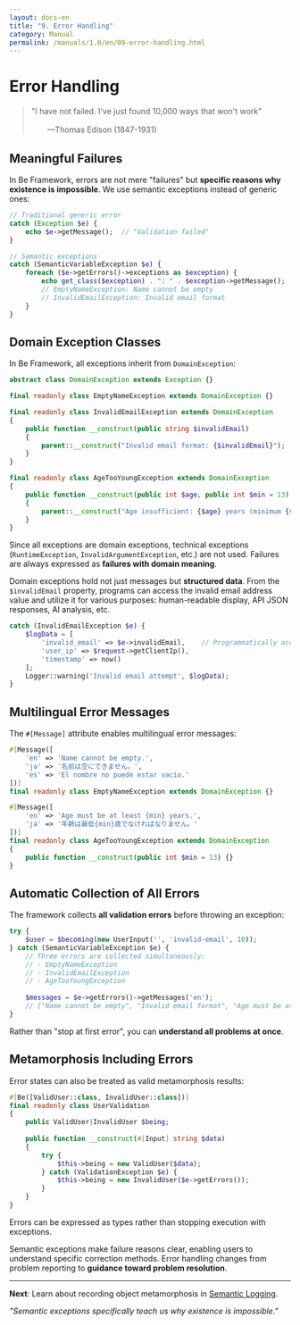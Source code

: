 ```yaml
---
layout: docs-en
title: "9. Error Handling"
category: Manual
permalink: /manuals/1.0/en/09-error-handling.html
---
```


# Error Handling

> "I have not failed. I've just found 10,000 ways that won't work"
>
> 　　—Thomas Edison (1847-1931)

## Meaningful Failures

In Be Framework, errors are not mere "failures" but **specific reasons why existence is impossible**. We use semantic exceptions instead of generic ones:

```php
// Traditional generic error
catch (Exception $e) {
    echo $e->getMessage();  // "Validation failed"
}

// Semantic exceptions
catch (SemanticVariableException $e) {
    foreach ($e->getErrors()->exceptions as $exception) {
        echo get_class($exception) . ": " . $exception->getMessage();
        // EmptyNameException: Name cannot be empty
        // InvalidEmailException: Invalid email format
    }
}
```

## Domain Exception Classes

In Be Framework, all exceptions inherit from `DomainException`:

```php
abstract class DomainException extends Exception {}

final readonly class EmptyNameException extends DomainException {}

final readonly class InvalidEmailException extends DomainException
{
    public function __construct(public string $invalidEmail)
    {
        parent::__construct("Invalid email format: {$invalidEmail}");
    }
}

final readonly class AgeTooYoungException extends DomainException
{
    public function __construct(public int $age, public int $min = 13)
    {
        parent::__construct("Age insufficient: {$age} years (minimum {$min} years)");
    }
}
```

Since all exceptions are domain exceptions, technical exceptions (`RuntimeException`, `InvalidArgumentException`, etc.) are not used. Failures are always expressed as **failures with domain meaning**.

Domain exceptions hold not just messages but **structured data**. From the `$invalidEmail` property, programs can access the invalid email address value and utilize it for various purposes: human-readable display, API JSON responses, AI analysis, etc.

```php
catch (InvalidEmailException $e) {
    $logData = [
        'invalid_email' => $e->invalidEmail,    // Programmatically accessible
        'user_ip' => $request->getClientIp(),
        'timestamp' => now()
    ];
    Logger::warning('Invalid email attempt', $logData);
}
```

## Multilingual Error Messages

The `#[Message]` attribute enables multilingual error messages:

```php
#[Message([
    'en' => 'Name cannot be empty.',
    'ja' => '名前は空にできません。',
    'es' => 'El nombre no puede estar vacío.'
])]
final readonly class EmptyNameException extends DomainException {}

#[Message([
    'en' => 'Age must be at least {min} years.',
    'ja' => '年齢は最低{min}歳でなければなりません。'
])]
final readonly class AgeTooYoungException extends DomainException
{
    public function __construct(public int $min = 13) {}
}
```

## Automatic Collection of All Errors

The framework collects **all validation errors** before throwing an exception:

```php
try {
    $user = $becoming(new UserInput('', 'invalid-email', 10));
} catch (SemanticVariableException $e) {
    // Three errors are collected simultaneously:
    // - EmptyNameException
    // - InvalidEmailException  
    // - AgeTooYoungException
    
    $messages = $e->getErrors()->getMessages('en');
    // ["Name cannot be empty", "Invalid email format", "Age must be at least 13"]
}
```

Rather than "stop at first error", you can **understand all problems at once**.

## Metamorphosis Including Errors

Error states can also be treated as valid metamorphosis results:

```php
#[Be([ValidUser::class, InvalidUser::class])]
final readonly class UserValidation
{
    public ValidUser|InvalidUser $being;
    
    public function __construct(#[Input] string $data)
    {
        try {
            $this->being = new ValidUser($data);
        } catch (ValidationException $e) {
            $this->being = new InvalidUser($e->getErrors());
        }
    }
}
```

Errors can be expressed as types rather than stopping execution with exceptions.

Semantic exceptions make failure reasons clear, enabling users to understand specific correction methods. Error handling changes from problem reporting to **guidance toward problem resolution**.

---

**Next**: Learn about recording object metamorphosis in [Semantic Logging](./10-semantic-logging.html).

*"Semantic exceptions specifically teach us why existence is impossible."*

